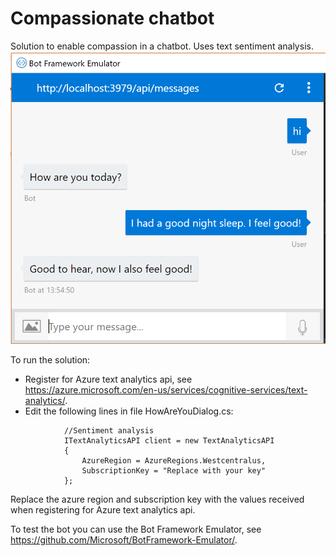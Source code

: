 # Compassionate chatbot
Solution to enable compassion in a chatbot. Uses text sentiment analysis. 
![Compassionate chatbot](chat.png)

To run the solution:
* Register for Azure text analytics api, see https://azure.microsoft.com/en-us/services/cognitive-services/text-analytics/.
* Edit the following lines in file HowAreYouDialog.cs:
```
            //Sentiment analysis
            ITextAnalyticsAPI client = new TextAnalyticsAPI
            {
                AzureRegion = AzureRegions.Westcentralus,
                SubscriptionKey = "Replace with your key"
            };
```
Replace the azure region and subscription key with the values received when registering for Azure text analytics api.

To test the bot you can use the Bot Framework Emulator, see https://github.com/Microsoft/BotFramework-Emulator/.
